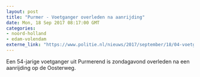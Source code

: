 ```yaml
---
layout: post
title: "Purmer - Voetganger overleden na aanrijding"
date: Mon, 18 Sep 2017 08:17:00 GMT
categories: 
- noord-holland 
- edam-volendam 
externe_link: "https://www.politie.nl/nieuws/2017/september/18/04-voetganger-overleden-na-aanrijding.html"
---
```


Een 54-jarige voetganger uit Purmerend is zondagavond overleden na een aanrijding op de Oosterweg.

